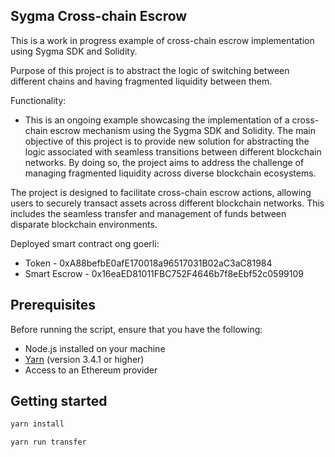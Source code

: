 ## Sygma Cross-chain Escrow

This is a work in progress example of cross-chain escrow implementation using Sygma SDK and Solidity.

Purpose of this project is to abstract the logic of switching between different chains and having fragmented liquidity between them.

Functionality:
- This is an ongoing example showcasing the implementation of a cross-chain escrow mechanism using the Sygma SDK and Solidity. The main objective of this project is to provide new solution for abstracting the logic associated with seamless transitions between different blockchain networks. By doing so, the project aims to address the challenge of managing fragmented liquidity across diverse blockchain ecosystems.


The project is designed to facilitate cross-chain escrow actions, allowing users to securely transact assets across different blockchain networks. This includes the seamless transfer and management of funds between disparate blockchain environments.

Deployed smart contract ong goerli:
- Token - 0xA88befbE0afE170018a96517031B02aC3aC81984
- Smart Escrow - 0x16eaED81011FBC752F4646b7f8eEbf52c0599109


## Prerequisites

Before running the script, ensure that you have the following:

- Node.js installed on your machine
- [Yarn](https://yarnpkg.com/) (version 3.4.1 or higher)
- Access to an Ethereum provider

## Getting started

```bash
yarn install
```


```bash
yarn run transfer
```

